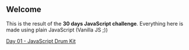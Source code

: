 ## Welcome

This is the result of the **30 days JavaScript challenge**. Everything here is made using plain JavaScript (Vanilla JS ;))

[Day 01 - JavaScript Drum Kit](https://sethipawandeep.github.io/JavaScript30/Day%2001%20-%20JavaScript%20Drum%20Kit/index.html)
